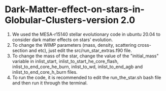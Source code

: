 # Dark-Matter-effect-on-stars-in-Globular-Clusters-version 2.0

1) We used the MESA-r15140 stellar evolutionary code in ubuntu 20.04 to consider dark matter effects on stars' evolution. 
2) To change the WIMP parameters (mass, density, scattering cross-section and etc), just edit the src/run_star_extras.f90 file.
3) To change the mass of the star, change the value of the "initial_mass" variable in inlist_start, inlist_to_start_he_core_flash, inlist_to_end_core_he_burn, inlist_to_wd, inlist_to_end_agb and inlist_to_end_core_h_burn files.
4) To run the code, it is recommended to edit the run_the_star.sh bash file and then run it through the terminal.
